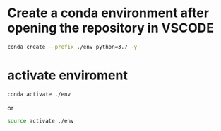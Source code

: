 # Create a conda environment after opening the repository in VSCODE
```bash
conda create --prefix ./env python=3.7 -y
```
# activate enviroment
```bash
conda activate ./env
```
 or
```bash
source activate ./env
``` 
